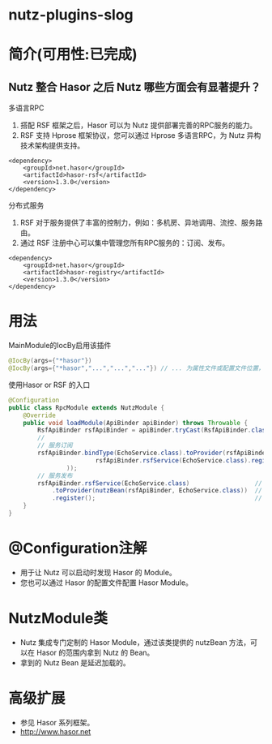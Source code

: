 nutz-plugins-slog
==================================

简介(可用性:已完成)
==================================

## Nutz 整合 Hasor 之后 Nutz 哪些方面会有显著提升？

多语言RPC
1. 搭配 RSF 框架之后，Hasor 可以为 Nutz 提供部署完善的RPC服务的能力。
2. RSF 支持 Hprose 框架协议，您可以通过 Hprose 多语言RPC，为 Nutz 异构技术架构提供支持。
```
<dependency>
    <groupId>net.hasor</groupId>
    <artifactId>hasor-rsf</artifactId>
    <version>1.3.0</version>
</dependency>
```

分布式服务
1. RSF 对于服务提供了丰富的控制力，例如：多机房、异地调用、流控、服务路由。
2. 通过 RSF 注册中心可以集中管理您所有RPC服务的：订阅、发布。
```
<dependency>
    <groupId>net.hasor</groupId>
    <artifactId>hasor-registry</artifactId>
    <version>1.3.0</version>
</dependency>
```

用法
==================================

MainModule的IocBy启用该插件

```java
@IocBy(args={"*hasor"})
@IocBy(args={"*hasor","...","...","..."}) // ... 为属性文件或配置文件位置，支持多组
```

使用Hasor or RSF 的入口

```java
@Configuration
public class RpcModule extends NutzModule {
    @Override
    public void loadModule(ApiBinder apiBinder) throws Throwable {
        RsfApiBinder rsfApiBinder = apiBinder.tryCast(RsfApiBinder.class);
        //
        // 服务订阅
        rsfApiBinder.bindType(EchoService.class).toProvider(rsfApiBinder.converToProvider(  // 发布服务到 Hasor 容器中
                        rsfApiBinder.rsfService(EchoService.class).register()               // 注册消费者
                ));
        // 服务发布
        rsfApiBinder.rsfService(EchoService.class)                  // 声明服务接口
            .toProvider(nutzBean(rsfApiBinder, EchoService.class))  // 使用 nutz Bean 中的Bean 作为实现类
            .register();                                            // 发布服务
    }
}
```

@Configuration注解
======================================

* 用于让 Nutz 可以启动时发现 Hasor 的 Module。
* 您也可以通过 Hasor 的配置文件配置 Hasor Module。

NutzModule类
======================================

* Nutz 集成专门定制的 Hasor Module，通过该类提供的 nutzBean 方法，可以在 Hasor 的范围内拿到 Nutz 的 Bean。
* 拿到的 Nutz Bean 是延迟加载的。

高级扩展
=======================================

* 参见 Hasor 系列框架。
* http://www.hasor.net